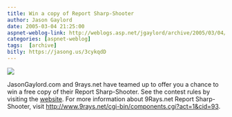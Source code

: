 ```yaml
---
title: Win a copy of Report Sharp-Shooter
author: Jason Gaylord
date: 2005-03-04 21:25:00
aspnet-weblog-link: http://weblogs.asp.net/jgaylord/archive/2005/03/04/385629.aspx
categories: [aspnet-weblog]
tags:  [archive]
bitly: https://jasong.us/3cykqdD
---
```


[![](https://cdn.jasongaylord.com/images/2005/03/04/9rays-sharp-shooter.gif)](http://www.jasongaylord.com/Contests/2005/April/)

JasonGaylord.com and 9rays.net have teamed up to offer you a chance to win a free copy of their Report Sharp-Shooter. See the contest rules by visiting the [website](http://www.jasongaylord.com/Contests/2005/April/). For more information about 9Rays.net Report Sharp-Shooter, visit http://www.9rays.net/cgi-bin/components.cgi?act=1&cid=93.